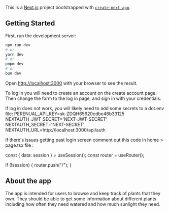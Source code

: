 This is a [Next.js](https://nextjs.org/) project bootstrapped with [`create-next-app`](https://github.com/vercel/next.js/tree/canary/packages/create-next-app).

## Getting Started

First, run the development server:

```bash
npm run dev
# or
yarn dev
# or
pnpm dev
# or
bun dev
```

Open [http://localhost:3000](http://localhost:3000) with your browser to see the result.

To log in you will need to create an account on the create account page. Then change the form to the log in page, and sign in with your credentials.

If log in does not work, you will likely need to add some secrets to a dot.env file:
PERENUAL_API_KEY=sk-ZDQH65620cdbe46b33125
NEXTAUTH_JWT_SECRET='NEXT-JWT-SECRET'
NEXTAUTH_SECRET='NEXT-SECRET'
NEXTAUTH_URL=http://localhost:3000/api/auth

If there's issues getting past login screen comment out this code in home > page.tsx file : 

  const { data: session } = useSession();
  const router = useRouter();

  if (!session) {
    router.push("/");
  }


## About the app

The app is intended for users to browse and keep track of plants that they own. They should be able to get some information about different plants including how often they need watered and how much sunlight they need.



